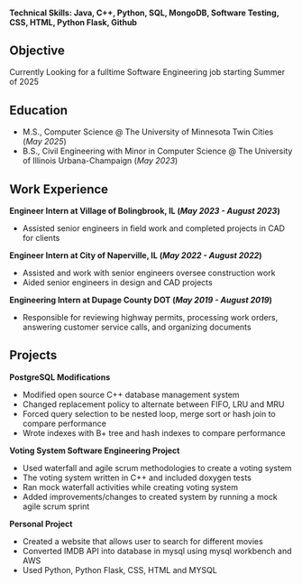 #### Technical Skills: Java, C++, Python, SQL, MongoDB, Software Testing, CSS, HTML, Python Flask, Github
## Objective
  Currently Looking for a fulltime Software Engineering job starting Summer of 2025
## Education
  - M.S., Computer Science @ The University of Minnesota Twin Cities (_May 2025_)
  - B.S., Civil Engineering with Minor in Computer Science @ The University of Illinois Urbana-Champaign (_May 2023_)	

## Work Experience
  **Engineer Intern at Village of Bolingbrook, IL (_May 2023 - August 2023_)**
  - Assisted senior engineers in field work and completed projects in CAD for clients
  
  **Engineer Intern at City of Naperville, IL (_May 2022 - August 2022_)**
  - Assisted and work with senior engineers oversee construction work
  - Aided senior engineers in design and CAD projects
  
  **Engineering Intern at Dupage County DOT (_May 2019 - August 2019_)**
  - Responsible for reviewing highway permits, processing work orders, answering customer service calls, and organizing documents

## Projects
  **PostgreSQL Modifications**
  - Modified open source C++ database management system
  - Changed replacement policy to alternate between FIFO, LRU and MRU
  - Forced query selection to be nested loop, merge sort or hash join to compare performance
  - Wrote indexes with B+ tree and hash indexes to compare performance
    
  **Voting System Software Engineering Project**
  - Used waterfall and agile scrum methodologies to create a voting system
  - The voting system written in C++ and included doxygen tests
  - Ran mock waterfall activities while creating voting system
  - Added improvements/changes to created system by running a mock agile scrum sprint
    
  **Personal Project**
  - Created a website that allows user to search for different movies
  - Converted IMDB API into database in mysql using mysql workbench and AWS
  - Used Python, Python Flask, CSS, HTML and MYSQL
